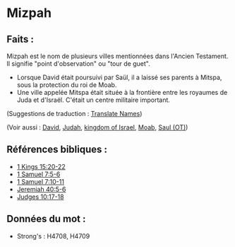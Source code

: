 # Mizpah

## Faits :

Mizpah est le nom de plusieurs villes mentionnées dans l'Ancien Testament. Il signifie "point d'observation" ou "tour de guet".

* Lorsque David était poursuivi par Saül, il a laissé ses parents à Mitspa, sous la protection du roi de Moab.
* Une ville appelée Mitspa était située à la frontière entre les royaumes de Juda et d'Israël. C'était un centre militaire important.

(Suggestions de traduction : [Translate Names](rc://en/ta/man/translate/translate-names))

(Voir aussi : [David](../names/david.md), [Judah](../names/kingdomofjudah.md), [kingdom of Israel](../names/kingdomofisrael.md), [Moab](../names/moab.md), [Saul (OT)](../names/saul.md))

## Références bibliques :

* [1 Kings 15:20-22](rc://en/tn/help/1ki/15/20)
* [1 Samuel 7:5-6](rc://en/tn/help/1sa/07/05)
* [1 Samuel 7:10-11](rc://en/tn/help/1sa/07/10)
* [Jeremiah 40:5-6](rc://en/tn/help/jer/40/05)
* [Judges 10:17-18](rc://en/tn/help/jdg/10/17)

## Données du mot :

* Strong's : H4708, H4709
